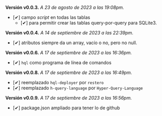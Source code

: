 **Versión v0.0.3.** *A 23 de agosto de 2023 a las 19:08pm.*

- [✔] campo *script* en todas las tablas
  - [✔] para permitir crear las tablas query-por-query para SQLite3.

**Versión v0.0.4.** *A 14 de septiembre de 2023 a las 22:39pm.*

- [✔] atributos siempre da un array, vacío o no, pero no null.

**Versión v0.0.6.** *A 17 de septiembre de 2023 a las 16:36pm.*

- [✔] `hql` como programa de línea de comandos

**Versión v0.0.8.** *A 17 de septiembre de 2023 a las 16:49pm.*

- [✔] reemplazado `hql-deployer` por `restero`
- [✔] reemplazado `h-query-language` por `Hyper-Query-Language`

**Versión v0.0.9.** *A 17 de septiembre de 2023 a las 16:56pm.*

- [✔] package.json ampliado para tener lo de github
